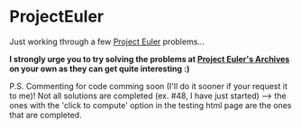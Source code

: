 # ProjectEuler
Just working through a few [Project Euler](https://projecteuler.net/) problems...

**I strongly urge you to try solving the problems at [Project Euler's Archives](https://projecteuler.net/archives) on your own as they can get quite interesting :)**


P.S.
Commenting for code comming soon (I'll do it sooner if your request it to me)!
Not all solutions are completed (ex. #48, I have just started) --> the ones with the 'click to compute' option in the testing html page are the ones that are completed.
